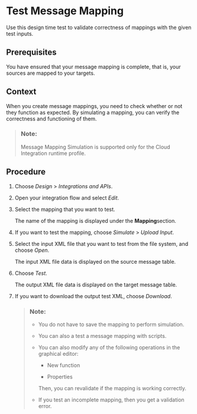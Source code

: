 <!-- loio271810669c5a4c5e87e535055cc34434 -->

# Test Message Mapping

Use this design time test to validate correctness of mappings with the given test inputs.



## Prerequisites

You have ensured that your message mapping is complete, that is, your sources are mapped to your targets.



## Context

When you create message mappings, you need to check whether or not they function as expected. By simulating a mapping, you can verify the correctness and functioning of them.

> ### Note:  
> Message Mapping Simulation is supported only for the Cloud Integration runtime profile.



## Procedure

1.  Choose *Design* \> *Integrations and APIs*.

2.  Open your integration flow and select *Edit*.

3.  Select the mapping that you want to test.

    The name of the mapping is displayed under the **Mapping**section.

4.  If you want to test the mapping, choose *Simulate* \> *Upload Input*.

5.  Select the input XML file that you want to test from the file system, and choose *Open*.

    The input XML file data is displayed on the source message table.

6.  Choose *Test*.

    The output XML file data is displayed on the target message table.

7.  If you want to download the output test XML, choose *Download*.

    > ### Note:  
    > -   You do not have to save the mapping to perform simulation.
    > 
    > -   You can also a test a message mapping with scripts.
    > 
    > -   You can also modify any of the following operations in the graphical editor:
    > 
    >     -   New function
    > 
    >     -   Properties
    > 
    > 
    >     Then, you can revalidate if the mapping is working correctly.
    > 
    > -   If you test an incomplete mapping, then you get a validation error.


